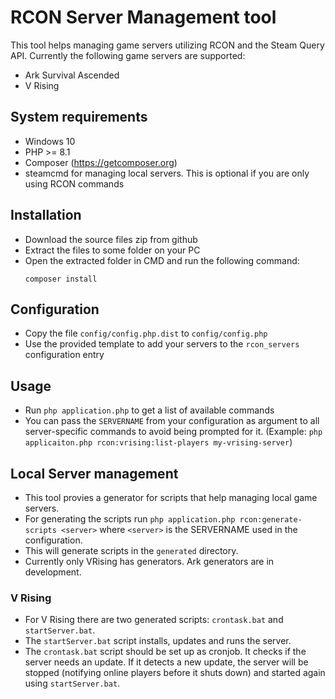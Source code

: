 # RCON Server Management tool
This tool helps managing game servers utilizing RCON and the Steam Query API. Currently the following game servers are supported:
- Ark Survival Ascended
- V Rising

## System requirements
- Windows 10
- PHP >= 8.1
- Composer (https://getcomposer.org)
- steamcmd for managing local servers. This is optional if you are only using RCON commands

## Installation
- Download the source files zip from github
- Extract the files to some folder on your PC
- Open the extracted folder in CMD and run the following command:
  ```
  composer install
  ```

## Configuration
- Copy the file `config/config.php.dist` to `config/config.php`
- Use the provided template to add your servers to the `rcon_servers` configuration entry

## Usage
- Run `php application.php` to get a list of available commands
- You can pass the `SERVERNAME` from your configuration as argument to all server-specific commands to avoid being prompted for it. (Example: `php applicaiton.php rcon:vrising:list-players my-vrising-server`)

## Local Server management
- This tool provies a generator for scripts that help managing local game servers.
- For generating the scripts run `php application.php rcon:generate-scripts <server>` where `<server>` is the SERVERNAME used in the configuration.
- This will generate scripts in the `generated` directory.
- Currently only VRising has generators. Ark generators are in development.

### V Rising
- For V Rising there are two generated scripts: `crontask.bat` and `startServer.bat`.
- The `startServer.bat` script installs, updates and runs the server.
- The `crontask.bat` script should be set up as cronjob. It checks if the server needs an update. If it detects a new update, the server will be stopped (notifying online players before it shuts down) and started again using `startServer.bat`.